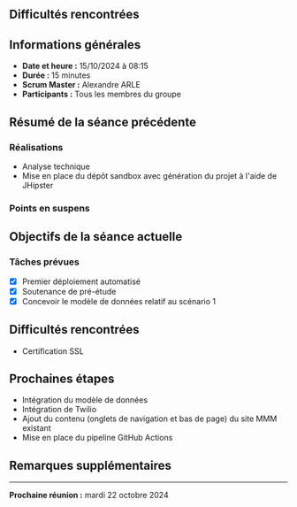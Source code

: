 ## Difficultés rencontrées

## Informations générales

- **Date et heure :** 15/10/2024 à 08:15
- **Durée :** 15 minutes
- **Scrum Master :** Alexandre ARLE
- **Participants :** Tous les membres du groupe

## Résumé de la séance précédente

### Réalisations
- Analyse technique
- Mise en place du dépôt sandbox avec génération du projet à l'aide de JHipster

### Points en suspens


## Objectifs de la séance actuelle

### Tâches prévues
- [x] Premier déploiement automatisé
- [x] Soutenance de pré-étude
- [x] Concevoir le modèle de données relatif au scénario 1

## Difficultés rencontrées

- Certification SSL

## Prochaines étapes

- Intégration du modèle de données
- Intégration de Twilio
- Ajout du contenu (onglets de navigation et bas de page) du site MMM existant
- Mise en place du pipeline GitHub Actions

## Remarques supplémentaires

---

**Prochaine réunion :** mardi 22 octobre 2024
